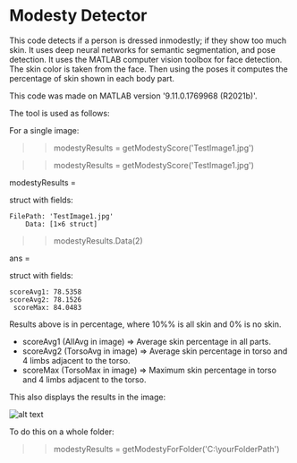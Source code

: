 # Modesty Detector

This code detects if a person is dressed inmodestly; if they show too much skin. It uses deep neural networks for semantic segmentation, and pose detection. It uses the MATLAB computer vision toolbox for face detection. The skin color is taken from the face. Then using the poses it computes the percentage of skin shown in each body part.

This code was made on MATLAB version '9.11.0.1769968 (R2021b)'.

The tool is used as follows:

For a single image:

>> modestyResults = getModestyScore('TestImage1.jpg')

>> modestyResults = getModestyScore('TestImage1.jpg')

modestyResults = 

  struct with fields:

    FilePath: 'TestImage1.jpg'
        Data: [1×6 struct]

>> modestyResults.Data(2)

ans = 

  struct with fields:

    scoreAvg1: 78.5358
    scoreAvg2: 78.1526
     scoreMax: 84.0483
                     
Results above is in percentage, where 10%% is all skin and 0% is no skin. 
* scoreAvg1 (AllAvg in image) => Average skin percentage in all parts. 
* scoreAvg2 (TorsoAvg in image) => Average skin percentage in torso and 4 limbs adjacent to the torso. 
* scoreMax (TorsoMax in image)  => Maximum skin percentage in torso and 4 limbs adjacent to the torso.

This also displays the results in the image:

![alt text](http://url/to/modestyResults.png)

To do this on a whole folder:

>> modestyResults = getModestyForFolder('C:\yourFolderPath')

